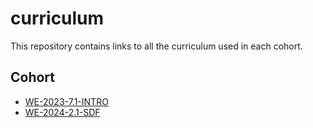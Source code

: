 # curriculum
This repository contains links to all the curriculum used in each cohort.

## Cohort
- [WE-2023-7.1-INTRO](./cohorts/we-2023-7-1-intro.md)
- [WE-2024-2.1-SDF](./cohorts/we-2024-2-1-sdf.md)
